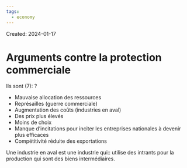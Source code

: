 ```yaml
---
tags:
  - economy
---
```

Created: 2024-01-17

# Arguments contre la protection commerciale

Ils sont (7):
?
- Mauvaise allocation des ressources
- Représailles (guerre commerciale)
- Augmentation des coûts (industries en aval)
- Des prix plus élevés
- Moins de choix
- Manque d’incitations pour inciter les entreprises nationales à devenir plus efficaces
- Compétitivité réduite des exportations
<!--SR:!2024-03-14,28,210-->

Une industrie en aval est une industrie qui:: utilise des intrants pour la production qui sont des biens intermédiaires.
<!--SR:!2024-02-25,9,230-->